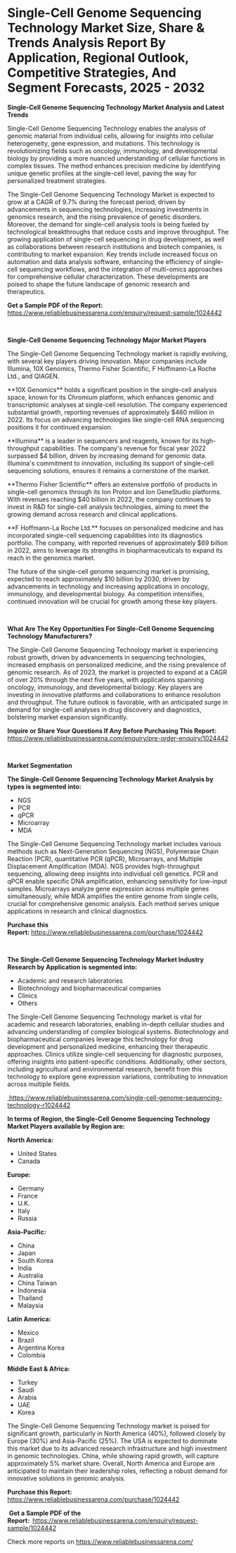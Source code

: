 <p><h1>Single-Cell Genome Sequencing Technology Market Size, Share & Trends Analysis Report By Application, Regional Outlook, Competitive Strategies, And Segment Forecasts, 2025 - 2032</h1></p><p><strong>Single-Cell Genome Sequencing Technology Market Analysis and Latest Trends</strong></p>
<p><p>Single-Cell Genome Sequencing Technology enables the analysis of genomic material from individual cells, allowing for insights into cellular heterogeneity, gene expression, and mutations. This technology is revolutionizing fields such as oncology, immunology, and developmental biology by providing a more nuanced understanding of cellular functions in complex tissues. The method enhances precision medicine by identifying unique genetic profiles at the single-cell level, paving the way for personalized treatment strategies.</p><p>The Single-Cell Genome Sequencing Technology Market is expected to grow at a CAGR of 9.7% during the forecast period, driven by advancements in sequencing technologies, increasing investments in genomics research, and the rising prevalence of genetic disorders. Moreover, the demand for single-cell analysis tools is being fueled by technological breakthroughs that reduce costs and improve throughput. The growing application of single-cell sequencing in drug development, as well as collaborations between research institutions and biotech companies, is contributing to market expansion. Key trends include increased focus on automation and data analysis software, enhancing the efficiency of single-cell sequencing workflows, and the integration of multi-omics approaches for comprehensive cellular characterization. These developments are poised to shape the future landscape of genomic research and therapeutics.</p></p>
<p><strong>Get a Sample PDF of the Report:&nbsp;</strong> <a href="https://www.reliablebusinessarena.com/enquiry/request-sample/1024442?utm_campaign=2304&utm_medium=2&utm_source=Github&utm_content=ia&utm_term=03032025&utm_id=single-cell-genome-sequencing-technology">https://www.reliablebusinessarena.com/enquiry/request-sample/1024442</a></p>
<p>&nbsp;</p>
<p><strong>Single-Cell Genome Sequencing Technology Major Market Players</strong></p>
<p><p>The Single-Cell Genome Sequencing Technology market is rapidly evolving, with several key players driving innovation. Major companies include Illumina, 10X Genomics, Thermo Fisher Scientific, F Hoffmann-La Roche Ltd., and QIAGEN.</p><p>**10X Genomics** holds a significant position in the single-cell analysis space, known for its Chromium platform, which enhances genomic and transcriptomic analyses at single-cell resolution. The company experienced substantial growth, reporting revenues of approximately $460 million in 2022. Its focus on advancing technologies like single-cell RNA sequencing positions it for continued expansion.</p><p>**Illumina** is a leader in sequencers and reagents, known for its high-throughput capabilities. The company's revenue for fiscal year 2022 surpassed $4 billion, driven by increasing demand for genomic data. Illumina's commitment to innovation, including its support of single-cell sequencing solutions, ensures it remains a cornerstone of the market.</p><p>**Thermo Fisher Scientific** offers an extensive portfolio of products in single-cell genomics through its Ion Proton and Ion GeneStudio platforms. With revenues reaching $40 billion in 2022, the company continues to invest in R&D for single-cell analysis technologies, aiming to meet the growing demand across research and clinical applications.</p><p>**F Hoffmann-La Roche Ltd.** focuses on personalized medicine and has incorporated single-cell sequencing capabilities into its diagnostics portfolio. The company, with reported revenues of approximately $69 billion in 2022, aims to leverage its strengths in biopharmaceuticals to expand its reach in the genomics market.</p><p>The future of the single-cell genome sequencing market is promising, expected to reach approximately $10 billion by 2030, driven by advancements in technology and increasing applications in oncology, immunology, and developmental biology. As competition intensifies, continued innovation will be crucial for growth among these key players.</p></p>
<p>&nbsp;</p>
<p><strong>What Are The Key Opportunities For Single-Cell Genome Sequencing Technology Manufacturers?</strong></p>
<p><p>The Single-Cell Genome Sequencing Technology market is experiencing robust growth, driven by advancements in sequencing technologies, increased emphasis on personalized medicine, and the rising prevalence of genomic research. As of 2023, the market is projected to expand at a CAGR of over 20% through the next five years, with applications spanning oncology, immunology, and developmental biology. Key players are investing in innovative platforms and collaborations to enhance resolution and throughput. The future outlook is favorable, with an anticipated surge in demand for single-cell analyses in drug discovery and diagnostics, bolstering market expansion significantly.</p></p>
<p><strong>Inquire or Share Your Questions If Any Before Purchasing This Report:</strong> <a href="https://www.reliablebusinessarena.com/enquiry/pre-order-enquiry/1024442?utm_campaign=2304&utm_medium=2&utm_source=Github&utm_content=ia&utm_term=03032025&utm_id=single-cell-genome-sequencing-technology">https://www.reliablebusinessarena.com/enquiry/pre-order-enquiry/1024442</a></p>
<p>&nbsp;</p>
<p><strong>Market Segmentation</strong></p>
<p><strong>The Single-Cell Genome Sequencing Technology Market Analysis by types is segmented into:</strong></p>
<p><ul><li>NGS</li><li>PCR</li><li>qPCR</li><li>Microarray</li><li>MDA</li></ul></p>
<p><p>The Single-Cell Genome Sequencing Technology market includes various methods such as Next-Generation Sequencing (NGS), Polymerase Chain Reaction (PCR), quantitative PCR (qPCR), Microarrays, and Multiple Displacement Amplification (MDA). NGS provides high-throughput sequencing, allowing deep insights into individual cell genetics. PCR and qPCR enable specific DNA amplification, enhancing sensitivity for low-input samples. Microarrays analyze gene expression across multiple genes simultaneously, while MDA amplifies the entire genome from single cells, crucial for comprehensive genomic analysis. Each method serves unique applications in research and clinical diagnostics.</p></p>
<p><strong>Purchase this Report:&nbsp;</strong><a href="https://www.reliablebusinessarena.com/purchase/1024442?utm_campaign=2304&utm_medium=2&utm_source=Github&utm_content=ia&utm_term=03032025&utm_id=single-cell-genome-sequencing-technology">https://www.reliablebusinessarena.com/purchase/1024442</a></p>
<p>&nbsp;</p>
<p><strong>The Single-Cell Genome Sequencing Technology Market Industry Research by Application is segmented into:</strong></p>
<p><ul><li>Academic and research laboratories</li><li>Biotechnology and biopharmaceutical companies</li><li>Clinics</li><li>Others</li></ul></p>
<p><p>The Single-Cell Genome Sequencing Technology market is vital for academic and research laboratories, enabling in-depth cellular studies and advancing understanding of complex biological systems. Biotechnology and biopharmaceutical companies leverage this technology for drug development and personalized medicine, enhancing their therapeutic approaches. Clinics utilize single-cell sequencing for diagnostic purposes, offering insights into patient-specific conditions. Additionally, other sectors, including agricultural and environmental research, benefit from this technology to explore gene expression variations, contributing to innovation across multiple fields.</p></p>
<p><a href="https://www.reliablebusinessarena.com/single-cell-genome-sequencing-technology-r1024442?utm_campaign=2304&utm_medium=2&utm_source=Github&utm_content=ia&utm_term=03032025&utm_id=single-cell-genome-sequencing-technology">&nbsp;https://www.reliablebusinessarena.com/single-cell-genome-sequencing-technology-r1024442</a></p>
<p><strong>In terms of Region, the Single-Cell Genome Sequencing Technology Market Players available by Region are:</strong></p>
<p>
    <p> <strong> North America: </strong>
        <ul>
            <li>United States</li>
            <li>Canada</li>
        </ul>
        </p> 
    <p> <strong> Europe: </strong>
        <ul>
            <li>Germany</li>
            <li>France</li>
            <li>U.K.</li>
            <li>Italy</li>
            <li>Russia</li>
        </ul>
        </p> 
    <p> <strong> Asia-Pacific: </strong>
        <ul>
            <li>China</li>
            <li>Japan</li>
            <li>South Korea</li>
            <li>India</li>
            <li>Australia</li>
            <li>China Taiwan</li>
            <li>Indonesia</li>
            <li>Thailand</li>
            <li>Malaysia</li>
        </ul>
        </p> 
    <p> <strong> Latin America: </strong>
        <ul>
            <li>Mexico</li>
            <li>Brazil</li>
            <li>Argentina Korea</li>
            <li>Colombia</li>
        </ul>
        </p> 
    <p> <strong> Middle East & Africa: </strong>
        <ul>
            <li>Turkey</li>
            <li>Saudi</li>
            <li>Arabia</li>
            <li>UAE</li>
            <li>Korea</li>
        </ul>
    </p>
    </p>
<p><p>The Single-Cell Genome Sequencing Technology market is poised for significant growth, particularly in North America (40%), followed closely by Europe (30%) and Asia-Pacific (25%). The USA is expected to dominate this market due to its advanced research infrastructure and high investment in genomic technologies. China, while showing rapid growth, will capture approximately 5% market share. Overall, North America and Europe are anticipated to maintain their leadership roles, reflecting a robust demand for innovative solutions in genomic analysis.</p></p>
<p><strong>Purchase this Report: </strong><a href="https://www.reliablebusinessarena.com/purchase/1024442?utm_campaign=2304&utm_medium=2&utm_source=Github&utm_content=ia&utm_term=03032025&utm_id=single-cell-genome-sequencing-technology">https://www.reliablebusinessarena.com/purchase/1024442</a></p>
<p>&nbsp;<strong>Get a Sample PDF of the Report:&nbsp;&nbsp;</strong><a href="https://www.reliablebusinessarena.com/enquiry/request-sample/1024442?utm_campaign=2304&utm_medium=2&utm_source=Github&utm_content=ia&utm_term=03032025&utm_id=single-cell-genome-sequencing-technology">https://www.reliablebusinessarena.com/enquiry/request-sample/1024442</a></p>
<p><strong></strong></p>
<p>Check more reports on <a href="https://www.reliablebusinessarena.com/?utm_campaign=2304&utm_medium=2&utm_source=Github&utm_content=ia&utm_term=03032025&utm_id=single-cell-genome-sequencing-technology">https://www.reliablebusinessarena.com/</a></p>